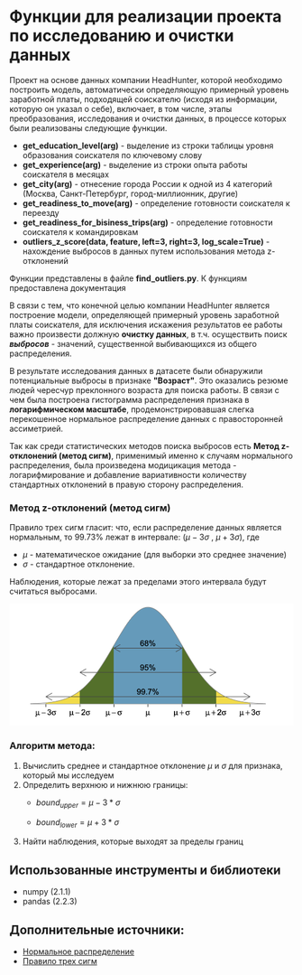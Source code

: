 # Функции для реализации проекта по исследованию и очистки данных

Проект на основе данных компании HeadHunter, которой необходимо построить модель, автоматически определяющую примерный уровень заработной платы, подходящей соискателю (исходя из информации, которую он указал о себе), включает, в том числе, этапы преобразования, исследования и очистки данных, в процессе которых были реализованы следующие функции.

* **get_education_level(arg)** - выделение из строки таблицы уровня образования соискателя по ключевому слову
* **get_experience(arg)** - выделение из строки опыта работы соискателя в месяцах
* **get_city(arg)** - отнесение города России к одной из 4 категорий (Москва, Санкт-Петербург, город-миллионник, другие)
* **get_readiness_to_move(arg)** - определение готовности соискателя к переезду
* **get_readiness_for_bisiness_trips(arg)** - определение готовности соискателя к командировкам
* **outliers_z_score(data, feature, left=3, right=3, log_scale=True)** - нахождение выбросов в данных путем использования метода z-отклонений

Функции представлены в файле **find_outliers.py**. К функциям предоставлена документация


В связи с тем, что конечной целью компании HeadHunter является построение модели, определяющей примерный уровень заработной платы соискателя, для исключения искажения результатов ее работы важно произвести должную **очистку данных**, в т.ч. осуществить поиск **_выбросов_** - значений, существенной выбивающихся из общего распределения.

В результате исследования данных в датасете были обнаружили потенциальные выбросы в признаке **"Возраст"**. Это оказались резюме людей чересчур преклонного возраста для поиска работы. В связи с чем была построена гистограмма распределения признака в **логарифмическом масштабе**, продемонстрировавшая слегка перекошенное нормальное распределение данных с правосторонней ассиметрией. 

Так как среди статистических методов поиска выбросов есть **Метод z-отклонений (метод сигм)**, применимый именно к случаям нормального распределения, была произведена модицикация метода - логарифмирование и добавление вариативности количеству стандартных отклонений в правую сторону распределения.


### Метод z-отклонений (метод сигм)

Правило трех сигм гласит: что, если распределение данных является нормальным, то 99.73% лежат в интервале: $(\mu-3 \sigma$ , $\mu+3 \sigma)$, 
где  
* $\mu$ - математическое ожидание (для выборки это среднее значение)
* $\sigma$ - стандартное отклонение. 

Наблюдения, которые лежат за пределами этого интервала будут считаться выбросами.

![](../images/method_sigm.png)

### **Алгоритм метода:**

1. Вычислить среднее и стандартное отклонение $\mu$ и $\sigma$ для признака, который мы исследуем
2. Определить верхнюю и нижнюю границы:
    * $bound_{upper} = \mu - 3 * \sigma$
    
    * $bound_{lower} = \mu + 3 * \sigma$
3. Найти наблюдения, которые выходят за пределы границ

## Использованные инструменты и библиотеки
* numpy (2.1.1)
* pandas (2.2.3)

## Дополнительные источники:
* [Нормальное распределение](https://ru.wikipedia.org/wiki/Нормальное_распределение)
* [Правило трех сигм](https://wiki.loginom.ru/articles/3-sigma-rule.html)
